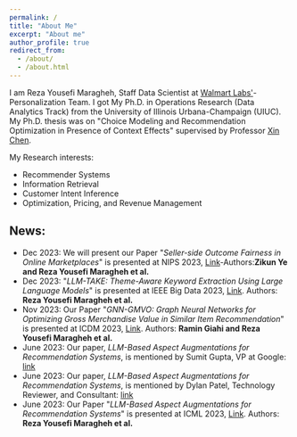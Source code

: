 ```yaml
---
permalink: /
title: "About Me"
excerpt: "About me"
author_profile: true
redirect_from: 
  - /about/
  - /about.html
---
```

I am Reza Yousefi Maragheh, Staff Data Scientist at [Walmart Labs'](https://www.linkedin.com/company/walmartglobaltech/about/)-Personalization Team. I got My Ph.D. in Operations Research (Data Analytics Track) from the University of Illinois Urbana-Champaign (UIUC). My Ph.D. thesis was on "Choice Modeling and Recommendation Optimization in Presence of Context Effects" supervised by Professor [Xin Chen](https://ise.illinois.edu/directory/profile/xinchen).

My Research interests:
  * Recommender Systems
  * Information Retrieval
  * Customer Intent Inference
  * Optimization, Pricing, and Revenue Management

## News:
  * Dec 2023: We will present our Paper "_Seller-side Outcome Fairness in Online Marketplaces_" is presented at NIPS 2023, [Link](https://arxiv.org/pdf/2312.03253.pdf)-Authors:**Zikun Ye and Reza Yousefi Maragheh et al.**
  * Dec 2023: "_LLM-TAKE: Theme-Aware Keyword Extraction Using Large Language Models_" is presented at IEEE Big Data 2023, [Link](https://arxiv.org/pdf/2312.00909.pdf). Authors: **Reza Yousefi Maragheh et al.** 
  * Nov 2023: Our Paper "_GNN-GMVO: Graph Neural Networks for Optimizing Gross Merchandise Value in Similar Item Recommendation_" is presented at ICDM 2023, [Link](https://arxiv.org/pdf/2310.17732.pdf). Authors: **Ramin Giahi and Reza Yousefi Maragheh et al.** 
  * June 2023: Our paper, _LLM-Based Aspect Augmentations for Recommendation Systems_, is mentioned by Sumit Gupta, VP at Google: [link](https://www.linkedin.com/posts/sumitg_generativeai-activity-7091812917733429248-h-kM?utm_source=share&utm_medium=member_desktop)
  * June 2023: Our paper, _LLM-Based Aspect Augmentations for Recommendation Systems_, is mentioned by Dylan Patel, Technology Reviewer, and Consultant: [link](https://twitter.com/dylan522p/status/1685035692915843080)
  * June 2023: Our Paper "_LLM-Based Aspect Augmentations for Recommendation Systems_" is presented at ICML 2023, [Link](https://openreview.net/forum?id=bStpLVqv1H). Authors: **Reza Yousefi Maragheh et al.**
   
